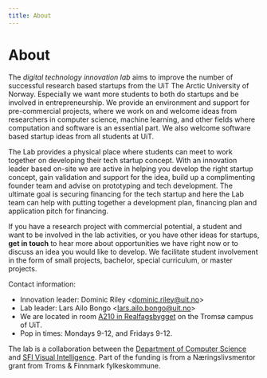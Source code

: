 ```yaml
---
title: About
---
```


# About

The *digital technology innovation lab* aims to improve the number of successful research based startups from the UiT The Arctic University of Norway. Especially we want more students to both do startups and be involved in entrepreneurship. We provide an environment and support for pre-commercial projects, where we work on and welcome ideas from researchers in computer science, machine learning, and other fields where computation and software is an essential part. We also welcome software based startup ideas from all students at UiT.

The Lab provides a physical place where students can meet to work together on developing their tech startup concept. With an innovation leader based on-site we are active in helping you develop the right startup concept, gain validation and support for the idea, build up a complimenting founder team and advise on prototyping and tech development. The ultimate goal is securing financing for the tech startup and here the Lab team can help with putting together a development plan, financing plan and application pitch for financing. 

If you have a research project with commercial potential, a student and want to be involved in the lab activities, or you have other ideas for startups, **get in touch** to hear more about opportunities we have right now or to discuss an idea you would like to develop. We facilitate student involvement in the form of small projects, bachelor, special curriculum, or master projects. 

Contact information:
- Innovation leader: Dominic Riley <[dominic.riley@uit.no](mailto:dominic.riley@uit.no)>
- Lab leader: Lars Ailo Bongo <[lars.ailo.bongo@uit.no](mailto:lars.ailo.bongo@uit.no)>
- We are located in room [A210 in Realfagsbygget](https://use.mazemap.com/#v=1&zlevel=2&center=18.976523,69.681532&zoom=17.6&campusid=5&starttype=poi&start=174540) on the Tromsø campus of UiT. 
- Pop in times: Mondays 9-12, and Fridays 9-12.

The lab is a collaboration between the [Department of Computer Science](https://uit.no/enhet/ifi) and [SFI Visual Intelligence](https://www.visual-intelligence.no/). Part of the funding is from a Næringslivsmentor grant from Troms & Finnmark fylkeskommune.

